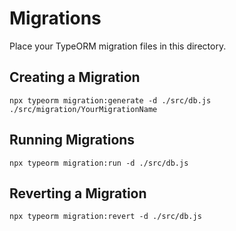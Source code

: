 # Migrations

Place your TypeORM migration files in this directory.

## Creating a Migration

```
npx typeorm migration:generate -d ./src/db.js ./src/migration/YourMigrationName
```

## Running Migrations

```
npx typeorm migration:run -d ./src/db.js
```

## Reverting a Migration

```
npx typeorm migration:revert -d ./src/db.js
```
